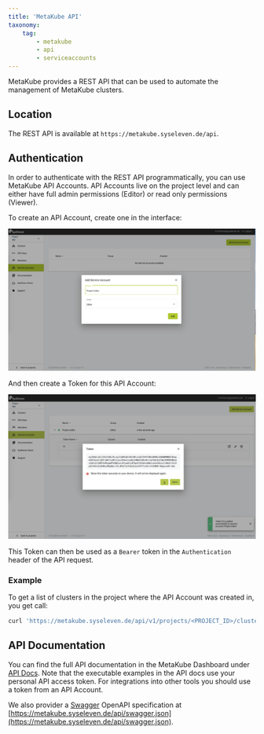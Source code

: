 ```yaml
---
title: 'MetaKube API'
taxonomy:
    tag:
        - metakube
        - api
        - serviceaccounts
---
```


MetaKube provides a REST API that can be used to automate the management of MetaKube clusters.

## Location

The REST API is available at `https://metakube.syseleven.de/api`.

## Authentication

In order to authenticate with the REST API programmatically, you can use MetaKube API Accounts. API Accounts live on the project level and can either have full admin permissions (Editor) or read only permissions (Viewer).

To create an API Account, create one in the interface:

![Create API Account](metakube-api-account.png)

And then create a Token for this API Account:

![Create Token](metakube-api-token.png)

This Token can then be used as a `Bearer` token in the `Authentication` header of the API request.

### Example

To get a list of clusters in the project where the API Account was created in, you get call:

```bash
curl 'https://metakube.syseleven.de/api/v1/projects/<PROJECT_ID>/clusters' -H 'authorization: Bearer <YOUR_TOKEN>' -H 'accept: application/json'
```

## API Documentation

You can find the full API documentation in the MetaKube Dashboard under [API Docs](https://metakube.syseleven.de/rest-api). Note that the executable examples in the API docs use your personal API access token. For integrations into other tools you should use a token from an API Account.

We also provider a [Swagger](https://swagger.io/resources/open-api/) OpenAPI specification at [https://metakube.syseleven.de/api/swagger.json](https://metakube.syseleven.de/api/swagger.json).
